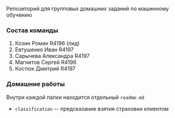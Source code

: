 Репозиторий для групповых домашних заданий по машинному обучению

### Состав команды

1. Козин Роман R4196 (лид)
2. Евтушенко Иван R4197
3. Сарычева Александра R4197
4. Магнитов Сергей R4196
5. Костюк Дмитрий R4197

### Домашние работы

Внутри каждой папки находится отдельный ```readme.md```

* ```classification``` -- предсказание взятия страховки клиентом